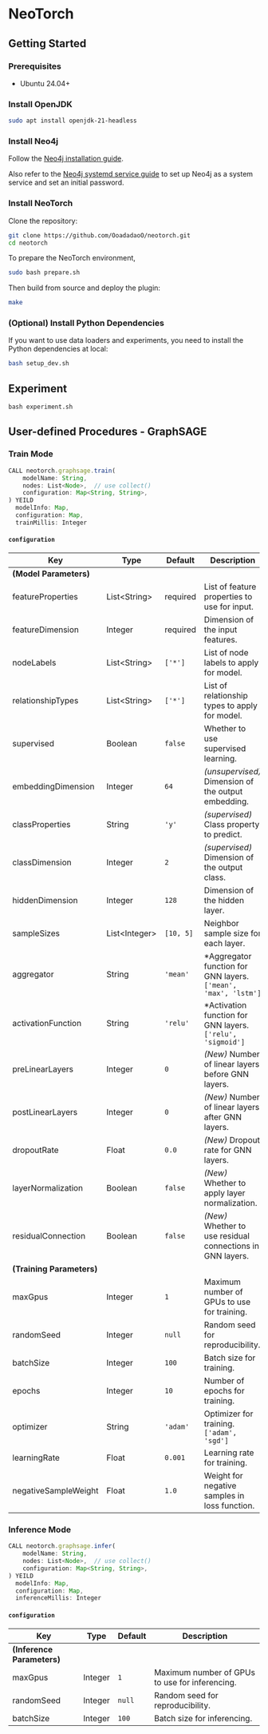 # NeoTorch

## Getting Started

### Prerequisites

- Ubuntu 24.04+

### Install OpenJDK

```bash
sudo apt install openjdk-21-headless
```

### Install Neo4j

Follow the [Neo4j installation guide](https://neo4j.com/docs/operations-manual/current/installation/linux/debian/#debian-installation).

Also refer to the [Neo4j systemd service guide](https://neo4j.com/docs/operations-manual/current/installation/linux/systemd/) to set up Neo4j as a system service and set an initial password.

### Install NeoTorch

Clone the repository:

```bash
git clone https://github.com/OoadadaoO/neotorch.git
cd neotorch
```

To prepare the NeoTorch environment,

```bash
sudo bash prepare.sh
```

Then build from source and deploy the plugin:

```bash
make
```

### (Optional) Install Python Dependencies

If you want to use data loaders and experiments, you need to install the Python dependencies at local:

```bash
bash setup_dev.sh
```

## Experiment

```
bash experiment.sh
```

## User-defined Procedures - GraphSAGE

### Train Mode

```js
CALL neotorch.graphsage.train(
    modelName: String,
    nodes: List<Node>,  // use collect()
    configuration: Map<String, String>,
) YEILD
  modelInfo: Map,
  configuration: Map,
  trainMillis: Integer
```

#### `configuration`

| Key                       | Type            | Default   | Description                                                     |
| ------------------------- | --------------- | --------- | --------------------------------------------------------------- |
| **(Model Parameters)**    |                 |           |                                                                 |
| featureProperties         | List\<String\>  | required  | List of feature properties to use for input.                    |
| featureDimension          | Integer         | required  | Dimension of the input features.                                |
| nodeLabels                | List\<String\>  | `['*']`   | List of node labels to apply for model.                         |
| relationshipTypes         | List\<String\>  | `['*']`   | List of relationship types to apply for model.                  |
| supervised                | Boolean         | `false`   | Whether to use supervised learning.                             |
| embeddingDimension        | Integer         | `64`      | _(unsupervised)_ Dimension of the output embedding.             |
| classProperties           | String          | `'y'`     | _(supervised)_ Class property to predict.                       |
| classDimension            | Integer         | `2`       | _(supervised)_ Dimension of the output class.                   |
| hiddenDimension           | Integer         | `128`     | Dimension of the hidden layer.                                  |
| sampleSizes               | List\<Integer\> | `[10, 5]` | Neighbor sample size for each layer.                            |
| aggregator                | String          | `'mean'`  | \*Aggregator function for GNN layers. `['mean', 'max', 'lstm']` |
| activationFunction        | String          | `'relu'`  | \*Activation function for GNN layers. `['relu', 'sigmoid']`     |
| preLinearLayers           | Integer         | `0`       | _(New)_ Number of linear layers before GNN layers.              |
| postLinearLayers          | Integer         | `0`       | _(New)_ Number of linear layers after GNN layers.               |
| dropoutRate               | Float           | `0.0`     | _(New)_ Dropout rate for GNN layers.                            |
| layerNormalization        | Boolean         | `false`   | _(New)_ Whether to apply layer normalization.                   |
| residualConnection        | Boolean         | `false`   | _(New)_ Whether to use residual connections in GNN layers.      |
| **(Training Parameters)** |                 |           |                                                                 |
| maxGpus                   | Integer         | `1`       | Maximum number of GPUs to use for training.                     |
| randomSeed                | Integer         | `null`    | Random seed for reproducibility.                                |
| batchSize                 | Integer         | `100`     | Batch size for training.                                        |
| epochs                    | Integer         | `10`      | Number of epochs for training.                                  |
| optimizer                 | String          | `'adam'`  | Optimizer for training. `['adam', 'sgd']`                       |
| learningRate              | Float           | `0.001`   | Learning rate for training.                                     |
| negativeSampleWeight      | Float           | `1.0`     | Weight for negative samples in loss function.                   |

### Inference Mode

```js
CALL neotorch.graphsage.infer(
    modelName: String,
    nodes: List<Node>,  // use collect()
    configuration: Map<String, String>,
) YEILD
  modelInfo: Map,
  configuration: Map,
  inferenceMillis: Integer
```

#### `configuration`

| Key                        | Type    | Default | Description                                    |
| -------------------------- | ------- | ------- | ---------------------------------------------- |
| **(Inference Parameters)** |         |         |                                                |
| maxGpus                    | Integer | `1`     | Maximum number of GPUs to use for inferencing. |
| randomSeed                 | Integer | `null`  | Random seed for reproducibility.               |
| batchSize                  | Integer | `100`   | Batch size for inferencing.                    |
